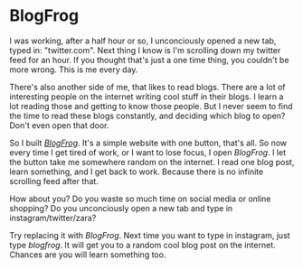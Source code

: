 # BlogFrog

I was working, after a half hour or so, I unconciously opened a new tab, typed in: "twitter.com".
Next thing I know is I'm scrolling down my twitter feed for an hour.
If you thought that's just a one time thing, you couldn't be more wrong.
This is me every day.

There's also another side of me, that likes to read blogs.
There are a lot of interesting people on the internet writing cool stuff in their blogs.
I learn a lot reading those and getting to know those people.
But I never seem to find the time to read these blogs constantly, and deciding which blog to open? Don't even open that door.

So I built [_BlogFrog_](http://blogfrog.xyz).
It's a simple website with one button, that's all.
So now every time I get tired of work, or I want to lose focus, I open _BlogFrog_.
I let the button take me somewhere random on the internet. I read one blog post, learn something, and I get back to work. 
Because there is no infinite scrolling feed after that.

How about you?
Do you waste so much time on social media or online shopping?
Do you unconciously open a new tab and type in instagram/twitter/zara?

Try replacing it with _BlogFrog_.
Next time you want to type in instagram, just type _blogfrog_.
It will get you to a random cool blog post on the internet.
Chances are you will learn something too.
